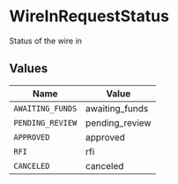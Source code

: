 # WireInRequestStatus

Status of the wire in


## Values

| Name             | Value            |
| ---------------- | ---------------- |
| `AWAITING_FUNDS` | awaiting_funds   |
| `PENDING_REVIEW` | pending_review   |
| `APPROVED`       | approved         |
| `RFI`            | rfi              |
| `CANCELED`       | canceled         |